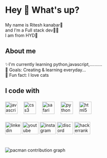 <h1 align="left">Hey 👋 What's up?</h1>

###

<p align="left">My name is Ritesh kanabar🎯 <br> and I'm a Full stack dev👨‍💻 <br> I am from HYD📍</p>

###

<h2 align="left">About me</h2>

###

<p align="left">✨I'm currently learning python,javascript,..........<br>🎯 Goals: Creating & learning everyday...<br>🎲 Fun fact: I love cats</p>

###

<h2 align="left">I code with</h2>

###

<div align="left">
  <img src="https://cdn.jsdelivr.net/gh/devicons/devicon/icons/javascript/javascript-original.svg" height="40" alt="javascript logo"  />
  <img width="12" />
  <img src="https://skillicons.dev/icons?i=css" height="40" alt="css3 logo"  />
  <img width="12" />
  <img src="https://cdn.jsdelivr.net/gh/devicons/devicon/icons/safari/safari-original.svg" height="40" alt="safari logo"  />
  <img width="12" />
  <img src="https://cdn.jsdelivr.net/gh/devicons/devicon/icons/python/python-original.svg" height="40" alt="python logo"  />
  <img width="12" />
  <img src="https://cdn.jsdelivr.net/gh/devicons/devicon/icons/html5/html5-original.svg" height="40" alt="html5 logo"  />
</div>

###

<div align="left">
  <img src="https://www.linkedin.com/public-profile/settings" width="52" height="40" alt="linkedin logo"  />
  <img src="https://raw.githubusercontent.com/maurodesouza/profile-readme-generator/master/src/assets/icons/social/youtube/default.svg" width="52" height="40" alt="youtube logo"  />
  <img src="https://raw.githubusercontent.com/maurodesouza/profile-readme-generator/master/src/assets/icons/social/instagram/default.svg" width="52" height="40" alt="instagram logo"  />
  <img src="https://raw.githubusercontent.com/maurodesouza/profile-readme-generator/master/src/assets/icons/social/discord/default.svg" width="52" height="40" alt="discord logo"  />
  <img src="https://raw.githubusercontent.com/maurodesouza/profile-readme-generator/master/src/assets/icons/social/hackerrank/default.svg" width="52" height="40" alt="hackerrank logo"  />
</div>

###

<br clear="both">
<picture>
  <source media="(prefers-color-scheme: dark)" srcset="https://raw.githubusercontent.com/Riteshkanabar/Riteshkanabar/output/pacman-contribution-graph-dark.svg">
  <source media="(prefers-color-scheme: light)" srcset="https://raw.githubusercontent.com/Riteshkanabar/Riteshkanabar/output/pacman-contribution-graph.svg">
  <img alt="pacman contribution graph" src="https://raw.githubusercontent.com/Riteshkanabar/Riteshkanabar/output/pacman-contribution-graph.svg">
</picture>



###
